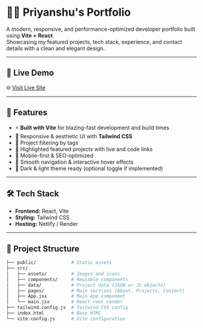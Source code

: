 # 👨‍💻 Priyanshu's Portfolio

A modern, responsive, and performance-optimized developer portfolio built using **Vite + React**.  
Showcasing my featured projects, tech stack, experience, and contact details with a clean and elegant design.

---

## 🚀 Live Demo

🌐 [Visit Live Site](https://priyanshu-portfolio-zd4c.onrender.com/)

---

## 📌 Features

- ⚡ **Built with Vite** for blazing-fast development and build times
- 🎨 Responsive & aesthetic UI with **Tailwind CSS**
- 🧠 Project filtering by tags
- 💼 Highlighted featured projects with live and code links
- 📱 Mobile-first & SEO-optimized
- 🔗 Smooth navigation & interactive hover effects
- 🌙 Dark & light theme ready (optional toggle if implemented)

---

## 🛠️ Tech Stack

- **Frontend:** React, Vite
- **Styling:** Tailwind CSS
- **Hosting:** Netlify / Render

---

## 📂 Project Structure

```bash
├── public/             # Static assets
├── src/
│   ├── assets/         # Images and icons
│   ├── components/     # Reusable components
│   ├── data/           # Project data (JSON or JS objects)
│   ├── pages/          # Main sections (About, Projects, Contact)
│   ├── App.jsx         # Main App component
│   └── main.jsx        # React root render
├── tailwind.config.js  # Tailwind CSS config
├── index.html          # Base HTML
└── vite.config.js      # Vite configuration
